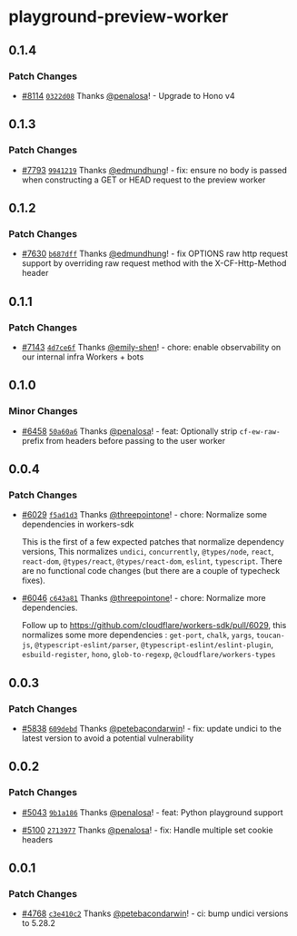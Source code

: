 # playground-preview-worker

## 0.1.4

### Patch Changes

- [#8114](https://github.com/cloudflare/workers-sdk/pull/8114) [`0322d08`](https://github.com/cloudflare/workers-sdk/commit/0322d085f634c1a0a12a59b4db293088d0cadb62) Thanks [@penalosa](https://github.com/penalosa)! - Upgrade to Hono v4

## 0.1.3

### Patch Changes

- [#7793](https://github.com/cloudflare/workers-sdk/pull/7793) [`9941219`](https://github.com/cloudflare/workers-sdk/commit/994121908de7b0537c06ed4f6bae6cb35d32521d) Thanks [@edmundhung](https://github.com/edmundhung)! - fix: ensure no body is passed when constructing a GET or HEAD request to the preview worker

## 0.1.2

### Patch Changes

- [#7630](https://github.com/cloudflare/workers-sdk/pull/7630) [`b687dff`](https://github.com/cloudflare/workers-sdk/commit/b687dffa7cf9f77e553f475d6a400c3560a360e9) Thanks [@edmundhung](https://github.com/edmundhung)! - fix OPTIONS raw http request support by overriding raw request method with the X-CF-Http-Method header

## 0.1.1

### Patch Changes

- [#7143](https://github.com/cloudflare/workers-sdk/pull/7143) [`4d7ce6f`](https://github.com/cloudflare/workers-sdk/commit/4d7ce6fd9fc80a0920a97dae14726c79012337b1) Thanks [@emily-shen](https://github.com/emily-shen)! - chore: enable observability on our internal infra Workers + bots

## 0.1.0

### Minor Changes

- [#6458](https://github.com/cloudflare/workers-sdk/pull/6458) [`50a60a6`](https://github.com/cloudflare/workers-sdk/commit/50a60a69ee66499759d2f04459c1d182689efa64) Thanks [@penalosa](https://github.com/penalosa)! - feat: Optionally strip `cf-ew-raw-` prefix from headers before passing to the user worker

## 0.0.4

### Patch Changes

- [#6029](https://github.com/cloudflare/workers-sdk/pull/6029) [`f5ad1d3`](https://github.com/cloudflare/workers-sdk/commit/f5ad1d3e562ce63b59f6ab136f1cdd703605bca4) Thanks [@threepointone](https://github.com/threepointone)! - chore: Normalize some dependencies in workers-sdk

  This is the first of a few expected patches that normalize dependency versions, This normalizes `undici`, `concurrently`, `@types/node`, `react`, `react-dom`, `@types/react`, `@types/react-dom`, `eslint`, `typescript`. There are no functional code changes (but there are a couple of typecheck fixes).

- [#6046](https://github.com/cloudflare/workers-sdk/pull/6046) [`c643a81`](https://github.com/cloudflare/workers-sdk/commit/c643a8193a3c0739b33d3c0072ae716bc8f1565b) Thanks [@threepointone](https://github.com/threepointone)! - chore: Normalize more dependencies.

  Follow up to https://github.com/cloudflare/workers-sdk/pull/6029, this normalizes some more dependencies : `get-port`, `chalk`, `yargs`, `toucan-js`, `@typescript-eslint/parser`, `@typescript-eslint/eslint-plugin`, `esbuild-register`, `hono`, `glob-to-regexp`, `@cloudflare/workers-types`

## 0.0.3

### Patch Changes

- [#5838](https://github.com/cloudflare/workers-sdk/pull/5838) [`609debd`](https://github.com/cloudflare/workers-sdk/commit/609debdf744569278a050070846e420ffbfac161) Thanks [@petebacondarwin](https://github.com/petebacondarwin)! - fix: update undici to the latest version to avoid a potential vulnerability

## 0.0.2

### Patch Changes

- [#5043](https://github.com/cloudflare/workers-sdk/pull/5043) [`9b1a186`](https://github.com/cloudflare/workers-sdk/commit/9b1a18609753bf0ac87dc4ba3bd3c8d3600c4517) Thanks [@penalosa](https://github.com/penalosa)! - feat: Python playground support

- [#5100](https://github.com/cloudflare/workers-sdk/pull/5100) [`2713977`](https://github.com/cloudflare/workers-sdk/commit/27139771cc5463da42df78c7f560a6004aac5db1) Thanks [@penalosa](https://github.com/penalosa)! - fix: Handle multiple set cookie headers

## 0.0.1

### Patch Changes

- [#4768](https://github.com/cloudflare/workers-sdk/pull/4768) [`c3e410c2`](https://github.com/cloudflare/workers-sdk/commit/c3e410c2797f5c59b9ea0f63c20feef643366df2) Thanks [@petebacondarwin](https://github.com/petebacondarwin)! - ci: bump undici versions to 5.28.2
